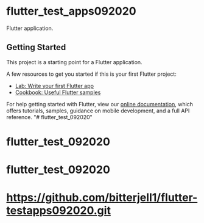 # flutter_test_apps092020

 Flutter application.

## Getting Started

This project is a starting point for a Flutter application.

A few resources to get you started if this is your first Flutter project:

- [Lab: Write your first Flutter app](https://flutter.dev/docs/get-started/codelab)
- [Cookbook: Useful Flutter samples](https://flutter.dev/docs/cookbook)

For help getting started with Flutter, view our
[online documentation](https://flutter.dev/docs), which offers tutorials,
samples, guidance on mobile development, and a full API reference.
"# flutter_test_092020" 
# flutter_test_092020
# flutter_test_092020
# https://github.com/bitterjell1/flutter-testapps092020.git
